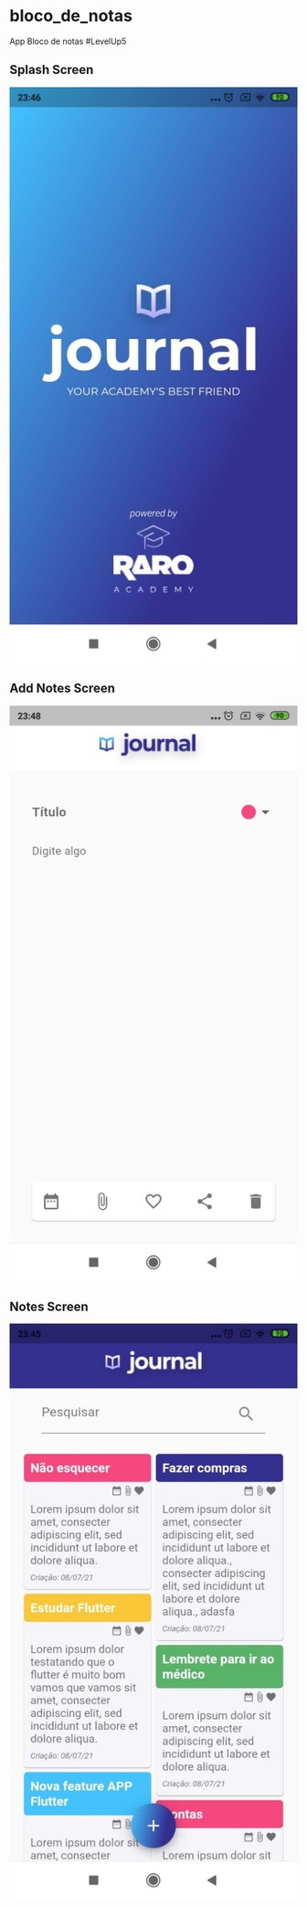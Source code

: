 # bloco_de_notas

App Bloco de notas #LevelUp5

## Splash Screen
<img src="1.jpg" alt="splash"/>

## Add Notes Screen
<img src="2.jpg" alt="add notes"/>

## Notes Screen
<img src="3.jpg" alt="splash"/>



